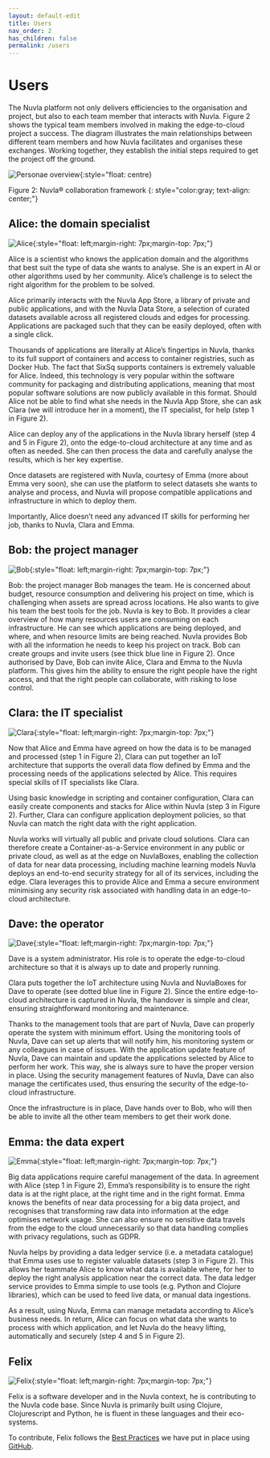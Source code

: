 ```yaml
---
layout: default-edit
title: Users
nav_order: 2
has_children: false
permalink: /users
---
```


# Users

The Nuvla platform not only delivers efficiencies to the organisation and project, but also to each team member that interacts with Nuvla. Figure 2 shows the typical team members involved in making the edge-to-cloud project a success. The diagram illustrates the main relationships between different team members and how Nuvla facilitates and organises these exchanges. Working together, they establish the initial steps required to get the project off the ground.

![Personae overview](/docs/users/assets/overview.png){:style="float: centre}
 
Figure 2: Nuvla® collaboration framework
{: style="color:gray; text-align: center;"}

## Alice: the domain specialist

![Alice](/docs/users/assets/alice.png){:style="float: left;margin-right: 7px;margin-top: 7px;"}

Alice is a scientist who knows the application domain and the algorithms that best suit the type of data she wants to analyse. She is an expert in AI or other algorithms used by her community. Alice’s challenge is to select the right algorithm for the problem to be solved. 

Alice primarily interacts with the Nuvla App Store, a library of private and public applications, and with the Nuvla Data Store, a selection of curated datasets available across all registered clouds and edges for processing. Applications are packaged such that they can be easily deployed, often with a single click.

Thousands of applications are literally at Alice’s fingertips in Nuvla, thanks to its full support of containers and access to container registries, such as Docker Hub. The fact that SixSq supports containers is extremely valuable for Alice. Indeed, this technology is very popular within the software community for packaging and distributing applications, meaning that most popular software solutions are now publicly available in this format. Should Alice not be able to find what she needs in the Nuvla App Store, she can ask Clara (we will introduce her in a moment), the IT specialist, for help (step 1 in Figure 2).

Alice can deploy any of the applications in the Nuvla library herself (step 4 and 5 in Figure 2), onto the edge-to-cloud architecture at any time and as often as needed. She can then process the data and carefully analyse the results, which is her key expertise. 

Once datasets are registered with Nuvla, courtesy of Emma (more about Emma very soon), she can use the platform to select datasets she wants to analyse and process, and Nuvla will propose compatible applications and infrastructure in which to deploy them.

Importantly, Alice doesn’t need any advanced IT skills for performing her job, thanks to Nuvla, Clara and Emma. 

## Bob: the project manager

![Bob](/docs/users/assets/bob.png){:style="float: left;margin-right: 7px;margin-top: 7px;"}

Bob: the project manager
Bob manages the team. He is concerned about budget, resource consumption and delivering his project on time, which is challenging when assets are spread across locations. He also wants to give his team the best tools for the job.
Nuvla is key to Bob. It provides a clear overview of how many resources users are consuming on each infrastructure. He can see which applications are being deployed, and where, and when resource limits are being reached. Nuvla provides Bob with all the information he needs to keep his project on track.
Bob can create groups and invite users (see thick blue line in Figure 2).  Once authorised by Dave, Bob can invite Alice, Clara and Emma to the Nuvla platform. This gives him the ability to ensure the right people have the right access, and that the right people can collaborate, with risking to lose control.

## Clara: the IT specialist

![Clara](/docs/users/assets/clara.png){:style="float: left;margin-right: 7px;margin-top: 7px;"}

Now that Alice and Emma have agreed on how the data is to be managed and processed (step 1 in Figure 2), Clara can put together an IoT architecture that supports the overall data flow defined by Emma and the processing needs of the applications selected by Alice. This requires special skills of IT specialists like Clara. 

Using basic knowledge in scripting and container configuration, Clara can easily create components and stacks for Alice within Nuvla (step 3 in Figure 2). Further, Clara can configure application deployment policies, so that Nuvla can match the right data with the right application.

Nuvla works will virtually all public and private cloud solutions. Clara can therefore create a Container-as-a-Service environment in any public or private cloud, as well as at the edge on NuvlaBoxes, enabling the collection of data for near data processing, including machine learning models
Nuvla deploys an end-to-end security strategy for all of its services, including the edge. Clara leverages this to provide Alice and Emma a secure environment minimising any security risk associated with handling data in an edge-to-cloud architecture.

## Dave: the operator

![Dave](/docs/users/assets/dave.png){:style="float: left;margin-right: 7px;margin-top: 7px;"}

Dave is a system administrator. His role is to operate the edge-to-cloud architecture so that it is always up to date and properly running.

Clara puts together the IoT architecture using Nuvla and NuvlaBoxes for Dave to operate (see dotted blue line in Figure 2). Since the entire edge-to-cloud architecture is captured in Nuvla, the handover is simple and clear, ensuring straightforward monitoring and maintenance. 

Thanks to the management tools that are part of Nuvla, Dave can properly operate the system with minimum effort. Using the monitoring tools of Nuvla, Dave can set up alerts that will notify him, his monitoring system or any colleagues in case of issues. With the application update feature of Nuvla, Dave can maintain and update the applications selected by Alice to perform her work. This way, she is always sure to have the proper version in place. Using the security management features of Nuvla, Dave can also manage the certificates used, thus ensuring the security of the edge-to-cloud infrastructure.

Once the infrastructure is in place, Dave hands over to Bob, who will then be able to invite all the other team members to get their work done.

## Emma: the data expert

![Emma](/docs/users/assets/emma.png){:style="float: left;margin-right: 7px;margin-top: 7px;"}

Big data applications require careful management of the data. In agreement with Alice (step 1 in Figure 2), Emma’s responsibility is to ensure the right data is at the right place, at the right time and in the right format. Emma knows the benefits of near data processing for a big data project, and recognises that transforming raw data into information at the edge optimises network usage. She can also ensure no sensitive data travels from the edge to the cloud unnecessarily so that data handling complies with privacy regulations, such as GDPR. 

Nuvla helps by providing a data ledger service (i.e. a metadata catalogue) that Emma uses use to register valuable datasets (step 3 in Figure 2). This allows her teammate Alice to know what data is available where, for her to deploy the right analysis application near the correct data. The data ledger service provides to Emma simple to use tools (e.g. Python and Clojure libraries), which can be used to feed live data, or manual data ingestions.

As a result, using Nuvla, Emma can manage metadata according to Alice’s business needs. In return, Alice can focus on what data she wants to process with which application, and let Nuvla do the heavy lifting, automatically and securely (step 4 and 5 in Figure 2). 

## Felix

![Felix](/docs/users/assets/felix.png){:style="float: left;margin-right: 7px;margin-top: 7px;"}

Felix is a software developer and in the Nuvla context, he is contributing to the Nuvla code base. Since Nuvla is primarily built using Clojure, Clojurescript and Python, he is fluent in these languages and their eco-systems.

To contribute, Felix follows the [Best Practices](https://github.com/nuvla/nuvla/wiki/GitHub-Best-Practices) we have put in place using [GitHub](https://github.com/nuvla/nuvla).









